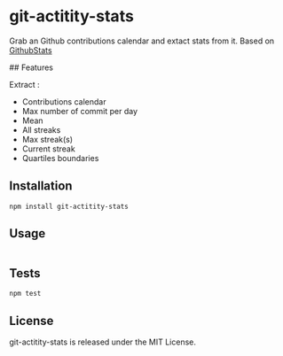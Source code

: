 # git-actitity-stats

Grab an Github contributions calendar and extact stats from it.
Based on [GithubStats](https://github.com/akerl/githubstats)

## Features

Extract :

* Contributions calendar
* Max number of commit per day
* Mean
* All streaks
* Max streak(s)
* Current streak
* Quartiles boundaries

## Installation

`npm install git-actitity-stats`

## Usage

```javascript

```

## Tests

  `npm test`

## License

git-actitity-stats is released under the MIT License.
